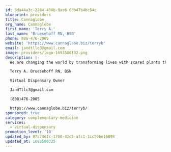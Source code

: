 ```yaml
---
id: 6da44a3c-2284-498b-9aa6-60b47b4bc54c
blueprint: providers
title: Cannaglobe
org_name: Cannaglobe
first_name: 'Terry A.'
last_name: 'Bruesehoff RN, BSN'
phone: 808-476-2005
website: 'https://www.cannaglobe.biz/terryb'
email: jandtllc3@gmail.com
image: providers/logo-1693500132.png
description: |-
  We are changing the world by transforming lives with scared plants that put smiles on faces, happiness in hearts, laughter in love and health back in the home.

  Terry A. Bruesehoff RN, BSN

  Virtual Dispensary Owner

  JandTllc3@gmail.com

  (808)476-2005

  https://www.cannaglobe.biz/terryb/
sponsored: true
category: complementary-medicine
services:
  - virtual-dispensary
promotion_level: '10'
updated_by: 87a74d1c-1760-42c5-afc1-1cc59be16098
updated_at: 1693500335
---
```

